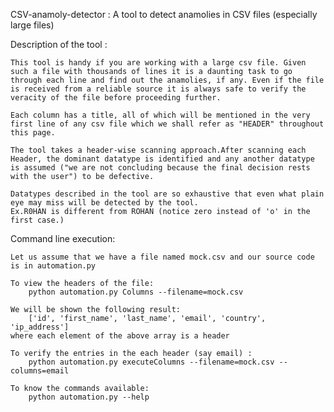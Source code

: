 CSV-anamoly-detector :
	A tool to detect anamolies in CSV files (especially large files)

Description of the tool :

	This tool is handy if you are working with a large csv file. Given such a file with thousands of lines it is a daunting task to go through each line and find out the anamolies, if any. Even if the file is received from a reliable source it is always safe to verify the veracity of the file before proceeding further.

	Each column has a title, all of which will be mentioned in the very first line of any csv file which we shall refer as "HEADER" throughout this page.

	The tool takes a header-wise scanning approach.After scanning each Header, the dominant datatype is identified and any another datatype is assumed ("we are not concluding because the final decision rests with the user") to be defective. 

	Datatypes described in the tool are so exhaustive that even what plain eye may miss will be detected by the tool.
	Ex.R0HAN is different from ROHAN (notice zero instead of 'o' in the first case.)


Command line execution:

	Let us assume that we have a file named mock.csv and our source code is in automation.py
	
	To view the headers of the file:	
		python automation.py Columns --filename=mock.csv

	We will be shown the following result:
		['id', 'first_name', 'last_name', 'email', 'country', 'ip_address']
	where each element of the above array is a header
	
	To verify the entries in the each header (say email) :
		python automation.py executeColumns --filename=mock.csv --columns=email

	To know the commands available:
		python automation.py --help
